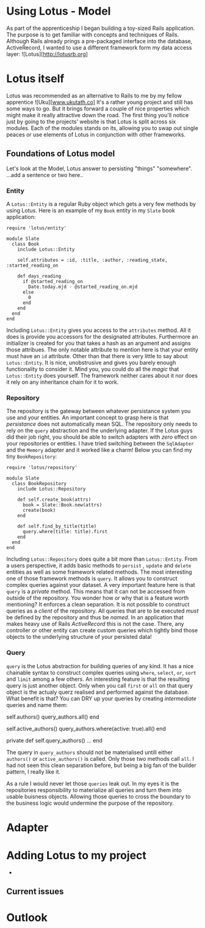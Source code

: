 # Using Lotus - Model 

As part of the apprenticeship I began building a toy-sized Rails application. 
The purpose is to get familiar with concepts and techniques of Rails.
Although Rails already prings a pre-packaged interface into the database, ActiveRecord, I wanted to use a different framework form my data access layer: ![Lotus][http://lotusrb.org]


<!--more-->

# Lotus itself
Lotus was recommended as an alternative to Rails to me by my fellow apprentice ![Uku][www.ukutath.co]
It's a rather young project and still has some ways to go. 
But it brings forward a couple of nice properties which might make it really attractive down the road.
The first thing you'll notice just by going to the projects' website is that Lotus is split across six modules.
Each of the modules stands on its, allowing you to swap out single peaces or use elements of Lotus in conjunction with other frameworks.

## Foundations of Lotus model
Let's look at the Model, Lotus answer to persisting "things" "somewhere".
...add a sentence or two here..

### Entity
A ``Lotus::Entity`` is a regular Ruby object which gets a very few methods by using Lotus.
Here is an example of my ``Book`` entity in my ``Slate`` book application:


    require 'lotus/entity'
    
    module Slate
      class Book
        include Lotus::Entity
    
        self.attributes = :id, :title, :author, :reading_state, :started_reading_on
    
        def days_reading
          if @started_reading_on
            Date.today.mjd - @started_reading_on.mjd
          else
            0
          end
        end
      end
    end

Including ``Lotus::Entity`` gives you access to the ``attributes`` method. 
All it does is provide you accessors for the designated attributes.
Furthermore an initializer is created for you that takes a hash as an argument and assigns those attribues.
The only notable attribute to mention here is that your entity must have an ``id`` attribute.
Other than that there is very little to say about ``Lotus::Entity``. 
It is nice, unobstrusive and gives you barely enough functionality to consider it.
Mind you, you could do all the _magic_ that ``Lotus::Entity`` does yourself. 
The framework neither cares about it nor does it rely on any inheritance chain for it to work.

### Repository
The repository is the gateway between whatever persistance system you use and your entities.
An important concept to grasp here is that _persistance_ does not automatically mean SQL. 
The repository only needs to rely on the ``query`` abstraction and the underlying adapter. 
If the Lotus guys did their job right, you should be able to switch adapters with _zero_ effect on your repositories or entities.
I have tried switching between the ``SqlAdapter`` and the ``Memory`` adapter and it worked like a charm!
Below you can find my tiny ``BookRepository``:


    require 'lotus/repository'
    
    module Slate
      class BookRepository
        include Lotus::Repository
    
        def self.create_book(attrs)
          book = Slate::Book.new(attrs)
          create(book)
        end
    
        def self.find_by_title(title)
          query.where(title: title).first
        end
      end
    end

Including ``Lotus::Repository`` does quite a bit more than ``Lotus::Entity``. 
From a users perspective, it adds basic methods to ``persist`` , ``update`` and ``delete`` entities as well as some framework related methods. 
The most interesting one of those framework methods is ``query``.
It allows you to construct complex queries against your dataset.
A very important feature here is that ``query`` is a *private* method.
This means that it can not be accessed from outside of the repository.
You wonder how or why that is a feature worth mentioning?
It enforces a clean separation. It is not possible to construct queries as a _client_ of the repository.
All queries that are to be executed _must_ be defined by the repository and thus be _named_.
In an application that makes heavy use of Rails _ActiveRecord_ this is not the case. There, any controller or other entity can create custom queries which tightly bind those objects to the underlying structure of your persisted data!

### Query
``query`` is the Lotus abstraction for building queries of any kind.
It has a nice chainable syntax to construct complex queries using ``where``, ``select``, ``or``, ``sort`` and ``limit`` among a few others.
An interesting feature is that the resulting query is just another object. 
Only when you call ``first`` or ``all`` on that query object is the actualy querz realised and performed against the database.
What benefit is that?
You can DRY up your queries by creating _intermediate_ queries and name them:

   self.authors()
     query_authors.all()
   end

   self.active_authors()
     query_authors.where(active: true).all()
   end

   private
   def self.query_authors()
     ...
   end

The query in ``query_authors`` should not be materialised untill either ``authors()`` or ``active_authors()`` is called.
Only those two methods call ``all``.
I had not seen this clean separation before, but being a big fan of the builder pattern, I really like it.

As a rule I would never let those ``queries`` leak out. 
In my eyes it is the repositories responsibility to materialize all queries and turn them into usable buisness objects.
Allowing those queries to cross the boundary to the business logic would undermine the purpose of the repository.

# Adapter

# Adding Lotus to my project
   *

## Current issues

# Outlook
